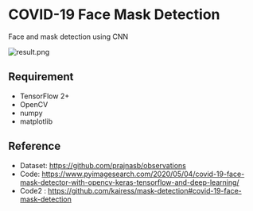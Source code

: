 # COVID-19 Face Mask Detection

Face and mask detection using CNN

![result.png](result.png)

## Requirement

- TensorFlow 2+
- OpenCV
- numpy
- matplotlib

## Reference

- Dataset: https://github.com/prajnasb/observations
- Code: https://www.pyimagesearch.com/2020/05/04/covid-19-face-mask-detector-with-opencv-keras-tensorflow-and-deep-learning/
- Code2 : https://github.com/kairess/mask-detection#covid-19-face-mask-detection
